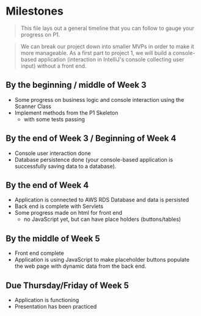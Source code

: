 # Milestones
> This file lays out a general timeline that you can follow to gauge your progress on P1. 

> We can break our project down into smaller MVPs in order to make it more manageable. 
> As a first part to project 1, we will build a console-based application (interaction in IntelliJ's console collecting user input) without a front end. 

## By the beginning / middle of Week 3
- Some progress on business logic and console interaction using the Scanner Class
- Implement methods from the P1 Skeleton
  - with some tests passing

## By the end of Week 3 / Beginning of Week 4
- Console user interaction done
- Database persistence done (your console-based application is successfully saving data to a database).

## By the end of Week 4 
- Application is connected to AWS RDS Database and data is persisted
- Back end is complete with Servlets
- Some progress made on html for front end
  - no JavaScript yet, but can have place holders (buttons/tables)

## By the middle of Week 5
- Front end complete
- Application is using JavaScript to make placeholder buttons populate the web page with dynamic data from the back end.

## Due Thursday/Friday of Week 5
- Application is functioning
- Presentation has been practiced
